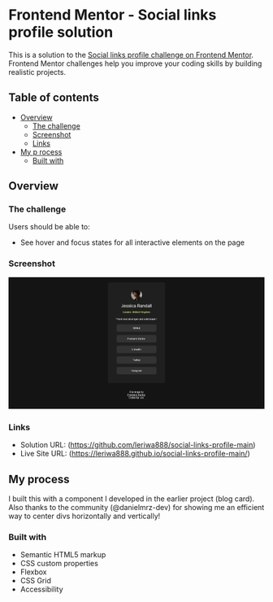 # Frontend Mentor - Social links profile solution

This is a solution to the [Social links profile challenge on Frontend Mentor](https://www.frontendmentor.io/challenges/social-links-profile-UG32l9m6dQ). Frontend Mentor challenges help you improve your coding skills by building realistic projects. 

## Table of contents

- [Overview](#overview)
  - [The challenge](#the-challenge)
  - [Screenshot](#screenshot)
  - [Links](#links)
- [My p    rocess](#my-process)
  - [Built with](#built-with)



## Overview

### The challenge

Users should be able to:

- See hover and focus states for all interactive elements on the page

### Screenshot

![](./screenshot.png)



### Links

- Solution URL: (https://github.com/leriwa888/social-links-profile-main)
- Live Site URL: (https://leriwa888.github.io/social-links-profile-main/)

## My process

I built this with a component I developed in the earlier project (blog card). Also thanks to the community (@danielmrz-dev) for showing me an efficient way to center divs horizontally and vertically!

### Built with

- Semantic HTML5 markup
- CSS custom properties
- Flexbox
- CSS Grid
- Accessibility
